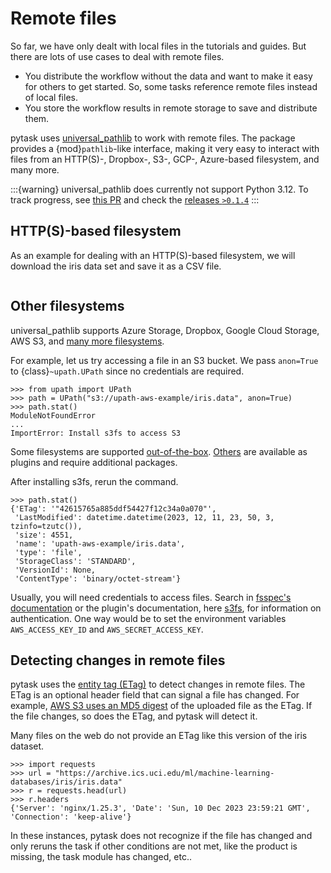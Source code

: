 # Remote files

So far, we have only dealt with local files in the tutorials and guides. But there are
lots of use cases to deal with remote files.

- You distribute the workflow without the data and want to make it easy for others to
  get started. So, some tasks reference remote files instead of local files.
- You store the workflow results in remote storage to save and distribute them.

pytask uses [universal_pathlib](https://github.com/fsspec/universal_pathlib) to work
with remote files. The package provides a {mod}`pathlib`-like interface, making it very
easy to interact with files from an HTTP(S)-, Dropbox-, S3-, GCP-, Azure-based
filesystem, and many more.

:::{warning}
universal_pathlib does currently not support Python 3.12. To track progress, see [this
PR](https://github.com/fsspec/universal_pathlib/pull/152) and check the [releases
`>0.1.4`](https://github.com/fsspec/universal_pathlib/releases)
:::

## HTTP(S)-based filesystem

As an example for dealing with an HTTP(S)-based filesystem, we will download the iris
data set and save it as a CSV file.

```{literalinclude} ../../../docs_src/how_to_guides/remote_files/https.py
```

## Other filesystems

universal_pathlib supports Azure Storage, Dropbox, Google Cloud Storage, AWS S3, and
[many more filesystems](https://github.com/fsspec/universal_pathlib#currently-supported-filesystems-and-schemes).

For example, let us try accessing a file in an S3 bucket. We pass `anon=True` to
{class}`~upath.UPath` since no credentials are required.

```pycon
>>> from upath import UPath
>>> path = UPath("s3://upath-aws-example/iris.data", anon=True)
>>> path.stat()
ModuleNotFoundError
...
ImportError: Install s3fs to access S3
```

Some filesystems are supported
[out-of-the-box](https://filesystem-spec.readthedocs.io/en/latest/api.html#built-in-implementations).
[Others](https://filesystem-spec.readthedocs.io/en/latest/api.html#other-known-implementations)
are available as plugins and require additional packages.

After installing s3fs, rerun the command.

```pycon
>>> path.stat()
{'ETag': '"42615765a885ddf54427f12c34a0a070"',
 'LastModified': datetime.datetime(2023, 12, 11, 23, 50, 3, tzinfo=tzutc()),
 'size': 4551,
 'name': 'upath-aws-example/iris.data',
 'type': 'file',
 'StorageClass': 'STANDARD',
 'VersionId': None,
 'ContentType': 'binary/octet-stream'}
```

Usually, you will need credentials to access files. Search in
[fsspec's documentation](https://filesystem-spec.readthedocs.io/en/latest)
or the plugin's documentation, here
[s3fs](https://s3fs.readthedocs.io/en/latest/#credentials), for information on
authentication. One way would be to set the environment variables `AWS_ACCESS_KEY_ID`
and `AWS_SECRET_ACCESS_KEY`.

## Detecting changes in remote files

pytask uses the [entity tag (ETag)](https://en.wikipedia.org/wiki/HTTP_ETag) to detect
changes in remote files. The ETag is an optional header field that can signal a file has
changed. For example,
[AWS S3 uses an MD5 digest](https://teppen.io/2018/06/23/aws_s3_etags/) of the uploaded
file as the ETag. If the file changes, so does the ETag, and pytask will detect it.

Many files on the web do not provide an ETag like this version of the iris dataset.

```pycon
>>> import requests
>>> url = "https://archive.ics.uci.edu/ml/machine-learning-databases/iris/iris.data"
>>> r = requests.head(url)
>>> r.headers
{'Server': 'nginx/1.25.3', 'Date': 'Sun, 10 Dec 2023 23:59:21 GMT', 'Connection': 'keep-alive'}
```

In these instances, pytask does not recognize if the file has changed and only reruns
the task if other conditions are not met, like the product is missing, the task module
has changed, etc..
